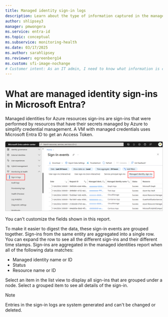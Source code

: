 ```yaml
---
title: Managed identity sign-in logs
description: Learn about the type of information captured in the managed identity sign-in logs in Microsoft Entra monitoring and health.
author: shlipsey3
manager: pmwongera
ms.service: entra-id
ms.topic: conceptual
ms.subservice: monitoring-health
ms.date: 03/17/2025
ms.author: sarahlipsey
ms.reviewer: egreenberg14
ms.custom: sfi-image-nochange
# Customer intent: As an IT admin, I need to know what information is captured in the managed identity sign-in logs so that I can use the logs to monitor the health of my tenant and troubleshoot issues.
---
```

# What are managed identity sign-ins in Microsoft Entra?

Managed identities for Azure resources sign-ins are sign-ins that were performed by resources that have their secrets managed by Azure to simplify credential management. A VM with managed credentials uses Microsoft Entra ID to get an Access Token.

![Screenshot of the managed identity sign-in log.](media/concept-managed-identity-sign-ins/sign-in-logs-managed-identity.png)

You can't customize the fields shown in this report.

To make it easier to digest the data, these sign-in events are grouped together. Sign-ins from the same entity are aggregated into a single row. You can expand the row to see all the different sign-ins and their different time stamps. Sign-ins are aggregated in the managed identities report when all of the following data matches:

- Managed identity name or ID
- Status
- Resource name or ID

Select an item in the list view to display all sign-ins that are grouped under a node. Select a grouped item to see all details of the sign-in.

> [!NOTE]
> Entries in the sign-in logs are system generated and can't be changed or deleted.